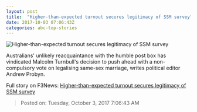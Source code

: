 ```yaml
---
layout: post
title:  "Higher-than-expected turnout secures legitimacy of SSM survey"
date: 2017-10-03 07:06:43Z
categories: abc-top-stories
---
```


![Higher-than-expected turnout secures legitimacy of SSM survey](http://www.abc.net.au/news/image/8779342-1x1-700x700.jpg)

Australians' unlikely reacquaintance with the humble post box has vindicated Malcolm Turnbull's decision to push ahead with a non-compulsory vote on legalising same-sex marriage, writes political editor Andrew Probyn.


Full story on F3News: [Higher-than-expected turnout secures legitimacy of SSM survey](http://www.f3nws.com/n/AKhjXF)

> Posted on: Tuesday, October 3, 2017 7:06:43 AM
